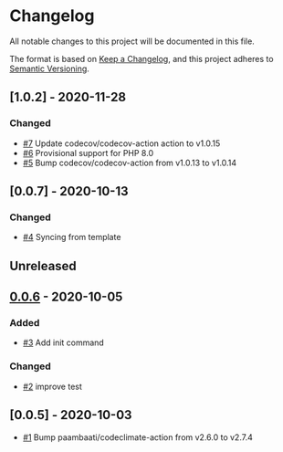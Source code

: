 # Changelog
All notable changes to this project will be documented in this file.

The format is based on [Keep a Changelog](https://keepachangelog.com/en/1.0.0/),
and this project adheres to [Semantic Versioning](https://semver.org/spec/v2.0.0.html).

<!-- changelog-linker -->

## [1.0.2] - 2020-11-28

### Changed

- [#7] Update codecov/codecov-action action to v1.0.15
- [#6] Provisional support for PHP 8.0
- [#5] Bump codecov/codecov-action from v1.0.13 to v1.0.14

## [0.0.7] - 2020-10-13

### Changed

- [#4] Syncing from template

## Unreleased

## [0.0.6] - 2020-10-05

### Added

- [#3] Add init command

### Changed

- [#2] improve test

## [0.0.5] - 2020-10-03
- [#1] Bump paambaati/codeclimate-action from v2.6.0 to v2.7.4

[#3]: https://github.com/zingimmick/china-administrative-divisions-laravel/pull/3
[#2]: https://github.com/zingimmick/china-administrative-divisions-laravel/pull/2
[#1]: https://github.com/zingimmick/china-administrative-divisions-laravel/pull/1
[0.0.6]: https://github.com/zingimmick/china-administrative-divisions-laravel/compare/0.0.5...0.0.6
[#4]: https://github.com/zingimmick/china-administrative-divisions-laravel/pull/4
[#7]: https://github.com/zingimmick/china-administrative-divisions-laravel/pull/7
[#6]: https://github.com/zingimmick/china-administrative-divisions-laravel/pull/6
[#5]: https://github.com/zingimmick/china-administrative-divisions-laravel/pull/5
